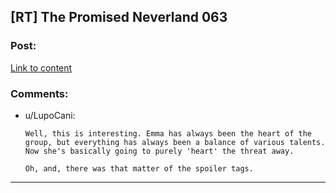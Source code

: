 ## [RT] The Promised Neverland 063

### Post:

[Link to content](https://mangastream.com/read/neverland/063/4695/1)

### Comments:

- u/LupoCani:
  ```
  Well, this is interesting. Emma has always been the heart of the group, but everything has always been a balance of various talents. Now she's basically going to purely 'heart' the threat away.

  Oh, and, there was that matter of the spoiler tags.
  ```

---

